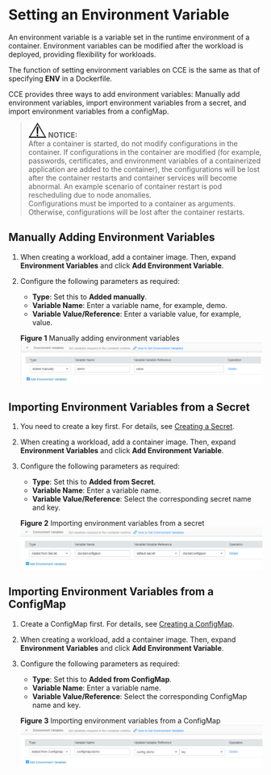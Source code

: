 # Setting an Environment Variable<a name="cce_01_0113"></a>

An  environment variable  is a variable set in the runtime environment of a container. Environment variables can be modified after the workload is deployed, providing flexibility for workloads.

The function of setting environment variables on CCE is the same as that of specifying  **ENV**  in a Dockerfile.

CCE provides three ways to add environment variables:  Manually add environment variables,  import environment variables from a secret, and  import environment variables from a configMap.

>![](public_sys-resources/icon-notice.gif) **NOTICE:**   
>After a container is started, do not modify configurations in the container. If configurations in the container are modified \(for example, passwords, certificates, and environment variables of a containerized application are added to the container\), the configurations will be lost after the container restarts and container services will become abnormal. An example scenario of container restart is pod rescheduling due to node anomalies.  
>Configurations must be imported to a container as arguments. Otherwise, configurations will be lost after the container restarts.  

## Manually Adding Environment Variables<a name="section183878514214"></a>

1.  When creating a workload, add a container image. Then, expand  **Environment Variables**  and click  **Add Environment Variable**.
2.  Configure the following parameters as required:

    -   **Type**: Set this to  **Added manually**.
    -   **Variable Name**: Enter a variable name, for example, demo.
    -   **Variable Value/Reference**: Enter a variable value, for example, value.

    **Figure  1**  Manually adding environment variables<a name="fig85421122131611"></a>  
    ![](figures/manually-adding-environment-variables.png "manually-adding-environment-variables")


## Importing Environment Variables from a Secret<a name="section132188247237"></a>

1.  You need to create a key first. For details, see  [Creating a Secret](creating-a-secret.md).
2.  When creating a workload, add a container image. Then, expand  **Environment Variables**  and click  **Add Environment Variable**.
3.  Configure the following parameters as required:

    -   **Type**: Set this to  **Added from Secret**.
    -   **Variable Name**: Enter a variable name.
    -   **Variable Value/Reference**: Select the corresponding secret name and key.

    **Figure  2**  Importing environment variables from a secret<a name="fig19252614265"></a>  
    ![](figures/importing-environment-variables-from-a-secret.png "importing-environment-variables-from-a-secret")


## Importing Environment Variables from a ConfigMap<a name="section147322221248"></a>

1.  Create a ConfigMap first. For details, see  [Creating a ConfigMap](creating-a-configmap.md).
2.  When creating a workload, add a container image. Then, expand  **Environment Variables**  and click  **Add Environment Variable**.
3.  Configure the following parameters as required:

    -   **Type**: Set this to  **Added from ConfigMap**.
    -   **Variable Name**: Enter a variable name.
    -   **Variable Value/Reference**: Select the corresponding ConfigMap name and key.

    **Figure  3**  Importing environment variables from a ConfigMap<a name="fig16181631181720"></a>  
    ![](figures/importing-environment-variables-from-a-configmap.png "importing-environment-variables-from-a-configmap")


